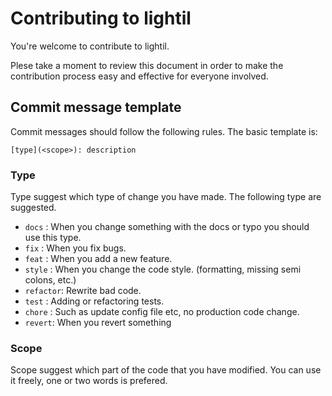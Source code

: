 # Contributing to lightil

You're welcome to contribute to lightil.

Plese take a moment to review this document in order to make the contribution process easy and effective for everyone involved.

## Commit message template
Commit messages should follow the following rules. The basic template is:
```
[type](<scope>): description
```
### Type

Type suggest which type of change you have made. The following type are suggested.

- `docs` : When you change something with the docs or typo you should use this type.
- `fix` : When you fix bugs.
- `feat` : When you add a new feature.
- `style` : When you change the code style. (formatting, missing semi colons, etc.)
- `refactor`: Rewrite bad code.
- `test` : Adding or refactoring tests.
- `chore` : Such as update config file etc, no production code change.
- `revert`: When you revert something

### Scope

Scope suggest which part of the code that you  have modified. You can use it freely, one or two words is prefered.